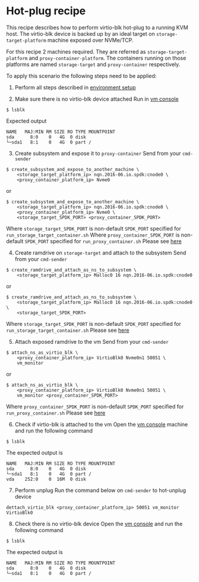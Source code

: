 # Hot-plug recipe
This recipe describes how to perform virtio-blk hot-plug to a running KVM host.
The virtio-blk device is backed up by an ideal target on `storage-target-platform`
machine exposed over NVMe/TCP.

For this recipe 2 machines required. They are referred as
`storage-target-platform` and `proxy-container-platform`.
The containers running on those platforms are named `storage-target` and
`proxy-container` respectively.

To apply this scenario the following steps need to be applied:

1. Perform all steps described in [environment setup](environment_setup.md)

2. Make sure there is no virtio-blk device attached
Run in [vm console](environment_setup.md#vm-console)
```
$ lsblk
```
Expected output
```
NAME   MAJ:MIN RM SIZE RO TYPE MOUNTPOINT
sda      8:0    0   4G  0 disk
└─sda1   8:1    0   4G  0 part /
```

3. Create subsystem and expose it to `proxy-container`
Send from your `cmd-sender`
```
$ create_subsystem_and_expose_to_another_machine \
	<storage_target_platform_ip> nqn.2016-06.io.spdk:cnode0 \
	<proxy_container_platform_ip> Nvme0
```
or
```
$ create_subsystem_and_expose_to_another_machine \
	<storage_target_platform_ip> nqn.2016-06.io.spdk:cnode0 \
	<proxy_container_platform_ip> Nvme0 \
	<storage_target_SPDK_PORT> <proxy_container_SPDK_PORT>
```
Where `storage_target_SPDK_PORT` is non-default `SPDK_PORT` specified for
`run_storage_target_container.sh`
Where `proxy_container_SPDK_PORT` is non-default `SPDK_PORT` specified for
`run_proxy_container.sh`
Please see [here](environment_setup.md#non-default-port)

4. Create ramdrive on `storage-target` and attach to the subsystem
Send from your `cmd-sender`
```
$ create_ramdrive_and_attach_as_ns_to_subsystem \
	<storage_target_platform_ip> Malloc0 16 nqn.2016-06.io.spdk:cnode0
```
or
```
$ create_ramdrive_and_attach_as_ns_to_subsystem \
	<storage_target_platform_ip> Malloc0 16 nqn.2016-06.io.spdk:cnode0 \
	<storage_target_SPDK_PORT>
```
Where `storage_target_SPDK_PORT` is non-default `SPDK_PORT` specified for
`run_storage_target_container.sh`
Please see [here](environment_setup.md#non-default-port)

5. Attach exposed ramdrive to the vm
Send from your `cmd-sender`
```
$ attach_ns_as_virtio_blk \
	<proxy_container_platform_ip> VirtioBlk0 Nvme0n1 50051 \
	vm_monitor
```
or
```
$ attach_ns_as_virtio_blk \
	<proxy_container_platform_ip> VirtioBlk0 Nvme0n1 50051 \
	vm_monitor <proxy_container_SPDK_PORT>
```
Where `proxy_container_SPDK_PORT` is non-default `SPDK_PORT` specified for
`run_proxy_container.sh`
Please see [here](environment_setup.md#non-default-port)

6. Check if virtio-blk is attached to the vm
Open the [vm console](environment_setup.md#vm-console) machine and run the following command
```
$ lsblk
```
The expected output is
```
NAME   MAJ:MIN RM SIZE RO TYPE MOUNTPOINT
sda      8:0    0   4G  0 disk
└─sda1   8:1    0   4G  0 part /
vda    252:0    0  16M  0 disk
```

7. Perform unplug
Run the command below on `cmd-sender` to hot-unplug device
```
dettach_virtio_blk <proxy_container_platform_ip> 50051 vm_monitor VirtioBlk0
```

8. Check there is no virtio-blk device
Open the [vm console](environment_setup.md#vm-console) and run the following command
```
$ lsblk
```
The expected output is
```
NAME   MAJ:MIN RM SIZE RO TYPE MOUNTPOINT
sda      8:0    0   4G  0 disk
└─sda1   8:1    0   4G  0 part /
```
